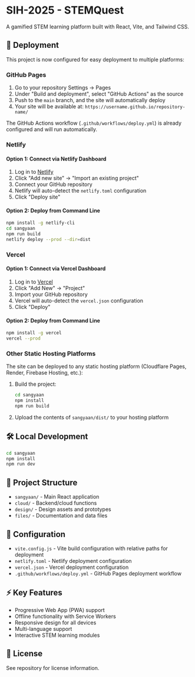 # SIH-2025 - STEMQuest

A gamified STEM learning platform built with React, Vite, and Tailwind CSS.

## 🚀 Deployment

This project is now configured for easy deployment to multiple platforms:

### GitHub Pages

1. Go to your repository Settings → Pages
2. Under "Build and deployment", select "GitHub Actions" as the source
3. Push to the `main` branch, and the site will automatically deploy
4. Your site will be available at: `https://username.github.io/repository-name/`

The GitHub Actions workflow (`.github/workflows/deploy.yml`) is already configured and will run automatically.

### Netlify

#### Option 1: Connect via Netlify Dashboard
1. Log in to [Netlify](https://netlify.com)
2. Click "Add new site" → "Import an existing project"
3. Connect your GitHub repository
4. Netlify will auto-detect the `netlify.toml` configuration
5. Click "Deploy site"

#### Option 2: Deploy from Command Line
```bash
npm install -g netlify-cli
cd sangyaan
npm run build
netlify deploy --prod --dir=dist
```

### Vercel

#### Option 1: Connect via Vercel Dashboard
1. Log in to [Vercel](https://vercel.com)
2. Click "Add New" → "Project"
3. Import your GitHub repository
4. Vercel will auto-detect the `vercel.json` configuration
5. Click "Deploy"

#### Option 2: Deploy from Command Line
```bash
npm install -g vercel
vercel --prod
```

### Other Static Hosting Platforms

The site can be deployed to any static hosting platform (Cloudflare Pages, Render, Firebase Hosting, etc.):

1. Build the project:
   ```bash
   cd sangyaan
   npm install
   npm run build
   ```

2. Upload the contents of `sangyaan/dist/` to your hosting platform

## 🛠️ Local Development

```bash
cd sangyaan
npm install
npm run dev
```

## 📁 Project Structure

- `sangyaan/` - Main React application
- `cloud/` - Backend/cloud functions
- `design/` - Design assets and prototypes
- `files/` - Documentation and data files

## 🔧 Configuration

- `vite.config.js` - Vite build configuration with relative paths for deployment
- `netlify.toml` - Netlify deployment configuration
- `vercel.json` - Vercel deployment configuration
- `.github/workflows/deploy.yml` - GitHub Pages deployment workflow

## ⚡ Key Features

- Progressive Web App (PWA) support
- Offline functionality with Service Workers
- Responsive design for all devices
- Multi-language support
- Interactive STEM learning modules

## 📝 License

See repository for license information.

